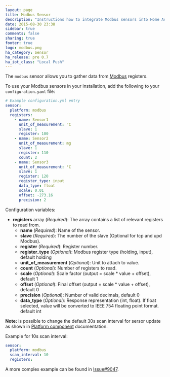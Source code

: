 ```yaml
---
layout: page
title: Modbus Sensor
description: "Instructions how to integrate Modbus sensors into Home Assistant."
date: 2015-08-30 23:38
sidebar: true
comments: false
sharing: true
footer: true
logo: modbus.png
ha_category: Sensor
ha_release: pre 0.7
ha_iot_class: "Local Push"
---
```



The `modbus` sensor allows you to gather data from [Modbus](http://www.modbus.org/) registers.

To use your Modbus sensors in your installation, add the following to your `configuration.yaml` file:

```yaml
# Example configuration.yml entry
sensor:
  platform: modbus
  registers:
    - name: Sensor1
      unit_of_measurement: °C
      slave: 1
      register: 100
    - name: Sensor2
      unit_of_measurement: mg
      slave: 1
      register: 110
      count: 2
    - name: Sensor3
      unit_of_measurement: °C
      slave: 1
      register: 120
      register_type: input
      data_type: float
      scale: 0.01
      offset: -273.16
      precision: 2
```

Configuration variables:

- **registers** array (*Required*): The array contains a list of relevant registers to read from.
  - **name** (*Required*): Name of the sensor.
  - **slave** (*Required*): The number of the slave (Optional for tcp and upd Modbus).
  - **register** (*Required*): Register number.
  - **register_type** (*Optional*): Modbus register type (holding, input), default holding
  - **unit_of_measurement** (*Optional*): Unit to attach to value.
  - **count** (*Optional*): Number of registers to read.
  - **scale** (*Optional*): Scale factor (output = scale * value + offset), default 1
  - **offset** (*Optional*): Final offset (output = scale * value + offset), default 0
  - **precision** (*Optional*): Number of valid decimals, default 0
  - **data_type** (*Optional*): Response representation (int, float). If float selected, value will be converted to IEEE 754 floating point format. default int

**Note:** is possible to change the default 30s scan interval for sersor update as shown in [Platform component](https://home-assistant.io/docs/configuration/platform_options/) documentation.

Example for 10s scan interval:

```yaml
sensor:
  platform: modbus
  scan_interval: 10
  registers:
```

A more complex example can be found in [Issue#9047](https://github.com/home-assistant/home-assistant/issues/9047).
